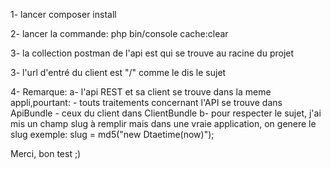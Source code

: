 1- lancer composer install

2- lancer la commande: php bin/console cache:clear

3- la collection postman de l'api est qui se trouve au racine du projet

3- l'url d'entré du client est "/" comme le dis le sujet

4- Remarque:
	a- l'api REST et sa client se trouve dans la meme appli,pourtant:
		- touts traitements concernant l'API se trouve dans ApiBundle
		- ceux du client dans ClientBundle
    b- pour respecter le sujet, j'ai mis un champ slug à remplir mais dans une vraie application, on genere le slug exemple: slug = md5("new Dtaetime(now)");
	
Merci, bon test ;)